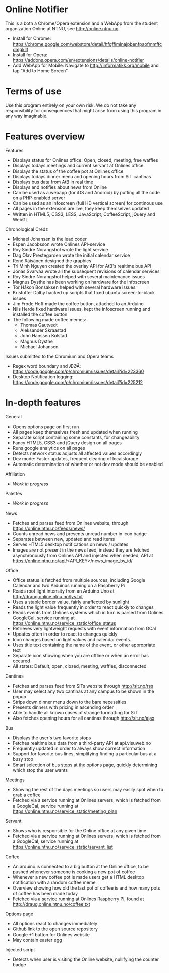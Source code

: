 # Online Notifier

This is a both a Chrome/Opera extension and a WebApp from the student organization Online at NTNU, see http://online.ntnu.no

* Install for Chrome: https://chrome.google.com/webstore/detail/hfgffimlnajpbenfpaofmmffcdmgkllf
* Install for Opera: https://addons.opera.com/en/extensions/details/online-notifier
* Add WebApp for Mobile: Navigate to http://informatikk.org/mobile and tap "Add to Home Screen"

# Terms of use

Use this program entirely on your own risk. We do not take any responsibility for consequences that might arise from using this program in any way imaginable.

# Features overview

Features

- Displays status for Onlines office: Open, closed, meeting, free waffles
- Displays todays meetings and current servant at Onlines office
- Displays the status of the coffee pot at Onlines office
- Displays todays dinner menu and opening hours from SiT cantinas
- Displays bus data from AtB in real time
- Displays and notifies about news from Online
- Can be used as a webapp (for iOS and Android) by putting all the code on a PHP-enabled server
- Can be used as an infoscreen (full HD vertical screen) for continous use
- All pages in the extension are live, they keep themselves updated
- Written in HTML5, CSS3, LESS, JavaScript, CoffeeScript, jQuery and WebGL

Chronological Credz

- Michael Johansen is the lead coder
- Espen Jacobsson wrote Onlines API-service
- Roy Sindre Norangshol wrote the light service
- Dag Olav Prestegarden wrote the initial calendar service
- René Räisänen designed the graphics
- Tri Minh Nguyen created the overlay API for AtB's realtime bus API
- Jonas Svarvaa wrote all the subsequent revisions of calendar services
- Roy Sindre Norangshol helped with several maintenance issues
- Magnus Dysthe has been working on hardware for the infoscreen
- Tor Håkon Bonsaksen helped with several hardware issues
- Kristoffer Dalby hacked up scripts that fixed ubuntu screen-to-black issues
- Jim Frode Hoff made the coffee button, attached to an Arduino
- Nils Herde fixed hardware issues, kept the infoscreen running and installed the coffee button
- The following made coffee memes:
	- Thomas Gautvedt
	- Aleksander Skraastad
	- John Hanssen Kolstad
	- Magnus Dysthe
	- Michael Johansen

Issues submitted to the Chromium and Opera teams

- Regex word boundary and ÆØÅ: https://code.google.com/p/chromium/issues/detail?id=223360
- Desktop Notification logging: https://code.google.com/p/chromium/issues/detail?id=225212

# In-depth features

General

- Opens options page on first run
- All pages keep themselves fresh and updated when running
- Separate script containing some constants, for changeability
- Fancy HTML5, CSS3 and jQuery design on all pages
- Runs google analytics on all pages
- Detects network status adjusts all affected values accordingly
- Dev mode: Faster updates, frequent clearing of localstorage
- Automatic determination of whether or not dev mode should be enabled

Affiliation

- *Work in progress*

Palettes

- *Work in progress*

News

- Fetches and parses feed from Onlines website, through https://online.ntnu.no/feeds/news/
- Counts unread news and presents unread number in icon badge
- Separates between new, updated and read items
- Serves HTML5 desktop notifications on news / updates
- Images are not present in the news feed, instead they are fetched asynchronously from Onlines API and injected when needed, API at https://online.ntnu.no/api/<API_KEY>/news_image_by_id/

Office

- Office status is fetched from multiple sources, including Google Calendar and two Arduinos running on a Raspberry Pi
- Reads roof light intensity from an Arduino Uno at http://draug.online.ntnu.no/lys.txt
- Uses a stable border value, fairly unaffected by sunlight
- Reads the light value frequently in order to react quickly to changes
- Reads events from Onlines systems which in turn is parsed from Onlines GoogleCal, service running at https://online.ntnu.no/service_static/office_status
- Retrieves very lightweight requests with event information from GCal
- Updates often in order to react to changes quickly
- Icon changes based on light values and calendar events.
- Uses title text containing the name of the event, or other appropriate text
- Separate icon showing when you are offline or when an error has occured
- All states: Default, open, closed, meeting, waffles, disconnected

Cantinas

- Fetches and parses feed from SiTs website through http://sit.no/rss
- User may select any two cantinas at any campus to be shown in the popup
- Strips down dinner menu down to the bare necessities
- Presents dinners with pricing in ascending order
- Able to handle all known cases of strange formatting for SiT
- Also fetches opening hours for all cantinas through http://sit.no/ajax

Bus

- Displays the user's two favorite stops
- Fetches realtime bus data from a third-party API at api.visuweb.no
- Frequently updated in order to always show correct information
- Support for favorite bus lines, simplifying finding a particular bus at a busy stop
- Smart selection of bus stops at the options page, quickly determining which stop the user wants

Meetings

- Showing the rest of the days meetings so users may easily spot when to grab a coffee
- Fetched via a service running at Onlines servers, which is fetched from a GoogleCal, service running at https://online.ntnu.no/service_static/meeting_plan

Servant

- Shows who is responsible for the Online office at any given time
- Fetched via a service running at Onlines servers, which is fetched from a GoogleCal, service running at https://online.ntnu.no/service_static/servant_list

Coffee

- An arduino is connected to a big button at the Online office, to be pushed whenever someone is cooking a new pot of coffee
- Whenever a new coffee pot is made users get a HTML desktop notification with a random coffee meme
- Overview showing how old the last pot of coffee is and how many pots of coffee has been made today
- Fetched via a service running at Onlines Raspberry Pi, found at http://draug.online.ntnu.no/coffee.txt

Options page

- All options react to changes immediately
- Github link to the open source repository
- Google +1 button for Onlines website
- May contain easter egg

Injected script

- Detects when user is visiting the Online website, nullifying the counter badge
